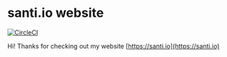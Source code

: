 # santi.io website

[![CircleCI](https://circleci.com/gh/santiycr/santi.io.svg?style=svg)](https://circleci.com/gh/santiycr/santi.io)

Hi! Thanks for checking out my website [https://santi.io](https://santi.io)
